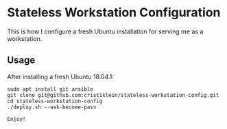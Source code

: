Stateless Workstation Configuration
===================================
This is how I configure a fresh Ubuntu installation for serving me as a workstation.

Usage
-----
After installing a fresh Ubuntu 18.04.1:

```
sudo apt install git ansible
git clone git@github.com:cristiklein/stateless-workstation-config.git
cd stateless-workstation-config
./deploy.sh --ask-become-pass

Enjoy!
